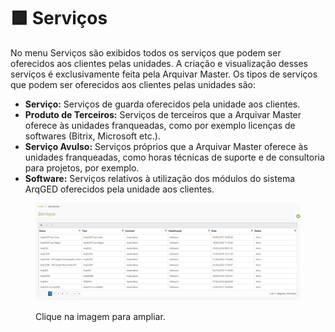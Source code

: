 # 🟩 Serviços

No menu Serviços são exibidos todos os serviços que podem ser oferecidos aos clientes pelas unidades. A criação e visualização desses serviços é exclusivamente feita pela Arquivar Master. Os tipos de serviços que podem ser oferecidos aos clientes pelas unidades são:&#x20;

* **Serviço:** Serviços de guarda oferecidos pela unidade aos clientes.&#x20;
* **Produto de Terceiros:** Serviços de terceiros que a Arquivar Master oferece às unidades franqueadas, como por exemplo licenças de softwares (Bitrix, Microsoft etc.).&#x20;
* **Serviço Avulso:** Serviços próprios que a Arquivar Master oferece às unidades franqueadas, como horas técnicas de suporte e de consultoria para projetos, por exemplo. &#x20;
* **Software:** Serviços relativos à utilização dos módulos do sistema ArqGED oferecidos pela unidade aos clientes.&#x20;

<figure><img src="../.gitbook/assets/faturamento4.png" alt=""><figcaption><p>Clique na imagem para ampliar.</p></figcaption></figure>
